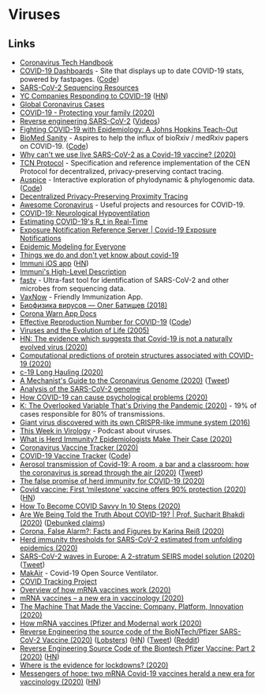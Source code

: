 # Viruses

## Links

- [Coronavirus Tech Handbook](https://coronavirustechhandbook.com/)
- [COVID-19 Dashboards](https://covid19dashboards.com/) - Site that displays up to date COVID-19 stats, powered by fastpages. ([Code](https://github.com/github/covid19-dashboard))
- [SARS-CoV-2 Sequencing Resources](https://github.com/CDCgov/SARS-CoV-2_Sequencing)
- [YC Companies Responding to COVID-19](https://www.ycombinator.com/covid) ([HN](https://news.ycombinator.com/item?id=22687131))
- [Global Coronavirus Cases](https://coronavirus.projectpage.app/)
- [COVID-19 - Protecting your family (2020)](https://vimeo.com/399733860)
- [Reverse engineering SARS-CoV-2](https://github.com/geohot/corona) ([Videos](https://www.youtube.com/watch?v=8vWaawiUteM))
- [Fighting COVID-19 with Epidemiology: A Johns Hopkins Teach-Out](https://www.coursera.org/learn/covid19-epidemiology)
- [BioMed Sanity](http://biomed-sanity.com/) - Aspires to help the influx of bioRxiv / medRxiv papers on COVID-19. ([Code](https://github.com/karpathy/covid-sanity))
- [Why can't we use live SARS-CoV-2 as a Covid-19 vaccine? (2020)](https://www.reddit.com/r/askscience/comments/fwuyem/why_cant_we_use_live_sarscov2_as_a_covid19_vaccine/)
- [TCN Protocol](https://github.com/TCNCoalition/TCN) - Specification and reference implementation of the CEN Protocol for decentralized, privacy-preserving contact tracing.
- [Auspice](https://nextstrain.github.io/auspice/) - Interactive exploration of phylodynamic & phylogenomic data. ([Code](https://github.com/nextstrain/auspice))
- [Decentralized Privacy-Preserving Proximity Tracing](https://github.com/DP-3T/documents)
- [Awesome Coronavirus](https://github.com/soroushchehresa/awesome-coronavirus) - Useful projects and resources for COVID-19.
- [COVID-19: Neurological Hypoventilation](https://mad.science.blog/2020/04/11/covid-19-neurological-hypoventilation/)
- [Estimating COVID-19's R_t in Real-Time](https://github.com/k-sys/covid-19/blob/master/Realtime%20R0.ipynb)
- [Exposure Notification Reference Server | Covid-19 Exposure Notifications](https://github.com/google/exposure-notifications-server)
- [Epidemic Modeling for Everyone](https://github.com/DataForScience/Epidemiology101)
- [Things we do and don't yet know about covid-19](https://twitter.com/meganranney/status/1264589288659922945)
- [Immuni iOS app](https://github.com/immuni-app/immuni-app-ios) ([HN](https://news.ycombinator.com/item?id=23396499))
- [Immuni's High-Level Description](https://github.com/immuni-app/immuni-documentation)
- [fastv](https://github.com/OpenGene/fastv) - Ultra-fast tool for identification of SARS-CoV-2 and other microbes from sequencing data.
- [VaxNow](https://vaxnow.org/) - Friendly Immunization App.
- [Биофизика вирусов — Олег Батищев (2018)](https://www.youtube.com/watch?v=kNwMwaNHcv8)
- [Corona Warn App Docs](https://github.com/corona-warn-app/cwa-documentation)
- [Effective Reproduction Number for COVID-19](https://rt.live/) ([Code](https://github.com/rtcovidlive/covid-dash))
- [Viruses and the Evolution of Life (2005)](https://www.asmscience.org/content/book/10.1128/9781555817626)
- [HN: The evidence which suggests that Covid-19 is not a naturally evolved virus (2020)](https://news.ycombinator.com/item?id=23875758)
- [Computational predictions of protein structures associated with COVID-19 (2020)](https://deepmind.com/research/open-source/computational-predictions-of-protein-structures-associated-with-COVID-19)
- [c-19 Long Hauling (2020)](https://blog.rumyra.com/2020-08-14-c-19-long-hauling/)
- [A Mechanist's Guide to the Coronavirus Genome (2020)](https://csvoss.com/a-mechanists-guide-to-the-coronavirus-genome) ([Tweet](https://twitter.com/csvoss/status/1295458745833594880))
- [Analysis of the SARS-CoV-2 genome](https://github.com/nqureshi/sars-cov-2)
- [How COVID-19 can cause psychological problems (2020)](https://www.youtube.com/watch?v=LIOxKVrVRy4)
- [K: The Overlooked Variable That's Driving the Pandemic (2020)](https://www.theatlantic.com/health/archive/2020/09/k-overlooked-variable-driving-pandemic/616548/) - 19% of cases responsible for 80% of transmissions.
- [Giant virus discovered with its own CRISPR-like immune system (2016)](https://www.ibtimes.co.uk/could-giant-virus-own-immune-system-be-branch-life-1546905?platform=hootsuite)
- [This Week in Virology](https://www.microbe.tv/twiv/) - Podcast about viruses.
- [What is Herd Immunity? Epidemiologists Make Their Case (2020)](https://www.youtube.com/watch?v=QJajHxG3C9A)
- [Coronavirus Vaccine Tracker (2020)](https://www.nytimes.com/interactive/2020/science/coronavirus-vaccine-tracker.html)
- [COVID-19 Vaccine Tracker](https://thevaccinetracker.com/) ([Code](https://github.com/thevaccinetracker/thevaccinetracker))
- [Aerosol transmission of Covid-19: A room, a bar and a classroom: how the coronavirus is spread through the air (2020)](https://english.elpais.com/society/2020-10-28/a-room-a-bar-and-a-class-how-the-coronavirus-is-spread-through-the-air.html) ([Tweet](https://twitter.com/jljcolorado/status/1321599800714817537))
- [The false promise of herd immunity for COVID-19 (2020)](https://www.nature.com/articles/d41586-020-02948-4)
- [Covid vaccine: First ‘milestone’ vaccine offers 90% protection (2020)](https://www.bbc.com/news/health-54873105) ([HN](https://news.ycombinator.com/item?id=25033844))
- [How To Become COVID Savvy In 10 Steps (2020)](https://medium.com/applied-data-science/how-to-become-covid-savvy-in-10-steps-b5942db3ac85)
- [Are We Being Told the Truth About COVID-19? | Prof. Sucharit Bhakdi (2020)](https://www.youtube.com/watch?v=ZnpnBYgGARE) ([Debunked claims](https://translate.google.com/translate?hl=&sl=de&tl=en&u=https%3A%2F%2Fcorrectiv.org%2Ffaktencheck%2F2020%2F06%2F19%2Fimpfung-gegen-covid-19-sinnlos-sucharit-bhakdi-stellt-unbelegte-behauptungen-auf%2F))
- [Corona, False Alarm?: Facts and Figures by Karina Reiß (2020)](https://www.goodreads.com/book/show/55370694-corona-false-alarm)
- [Herd immunity thresholds for SARS-CoV-2 estimated from unfolding epidemics (2020)](https://www.medrxiv.org/content/10.1101/2020.07.23.20160762v3)
- [SARS-CoV-2 waves in Europe: A 2-stratum SEIRS model solution (2020)](https://www.medrxiv.org/content/10.1101/2020.10.09.20210146v2) ([Tweet](https://twitter.com/federicolois/status/1316127717331480578))
- [MakAir](https://github.com/makers-for-life/makair) - Covid-19 Open Source Ventilator.
- [COVID Tracking Project](https://covidtracking.com/)
- [Overview of how mRNA vaccines work (2020)](https://twitter.com/scientistswanda/status/1335988328362090500?s=21)
- [mRNA vaccines – a new era in vaccinology (2020)](https://www.ncbi.nlm.nih.gov/pmc/articles/PMC5906799/pdf/nihms955599.pdf)
- [The Machine That Made the Vaccine: Company, Platform, Innovation (2020)](https://overcast.fm/+BlzGsJabc)
- [How mRNA vaccines (Pfizer and Moderna) work (2020)](https://twitter.com/WheatNOil/status/1339624815137722368)
- [Reverse Engineering the source code of the BioNTech/Pfizer SARS-CoV-2 Vaccine (2020)](https://berthub.eu/articles/posts/reverse-engineering-source-code-of-the-biontech-pfizer-vaccine/) ([Lobsters](https://lobste.rs/s/qoqbdc/reverse_engineering_source_code)) ([HN](https://news.ycombinator.com/item?id=25538820)) ([Tweet](https://twitter.com/PowerDNS_Bert/status/1342568484946010116)) ([Reddit](https://www.reddit.com/r/programming/comments/kk8pxz/this_programmer_reverse_engineered_the_pfizer/))
- [Reverse Engineering Source Code of the Biontech Pfizer Vaccine: Part 2 (2020)](https://berthub.eu/articles/posts/part-2-reverse-engineering-source-code-of-the-biontech-pfizer-vaccine/) ([HN](https://news.ycombinator.com/item?id=25598270))
- [Where is the evidence for lockdowns? (2020)](https://www.reddit.com/r/LockdownSkepticism/comments/kmc1wl/where_is_the_evidence_for_lockdowns/)
- [Messengers of hope: two mRNA Covid-19 vaccines herald a new era for vaccinology (2020)](https://www.nature.com/articles/s41587-020-00807-1) ([HN](https://news.ycombinator.com/item?id=25577215))
